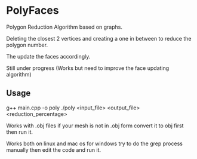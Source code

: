 # PolyFaces
Polygon Reduction Algorithm based on graphs.

Deleting the closest 2 vertices and creating a one in between to reduce the polygon number.

The update the faces accordingly.

Still under progress (Works but need to improve the face updating algorithm)

## Usage
g++ main.cpp -o poly
./poly <input_file> <output_file> <reduction_percentage>

Works with .obj files if your mesh is not in .obj form convert it to obj first then run it.

Works both on linux and mac os for windows try to do the grep process manually then edit the code and run it.

